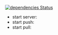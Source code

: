 [![dependencies Status](https://david-dm.org/valaxy/socket.io-sync/status.svg?style=flat-square)](https://david-dm.org/valaxy/socket.io-sync)


- start server:
- start push: 
- start pull: